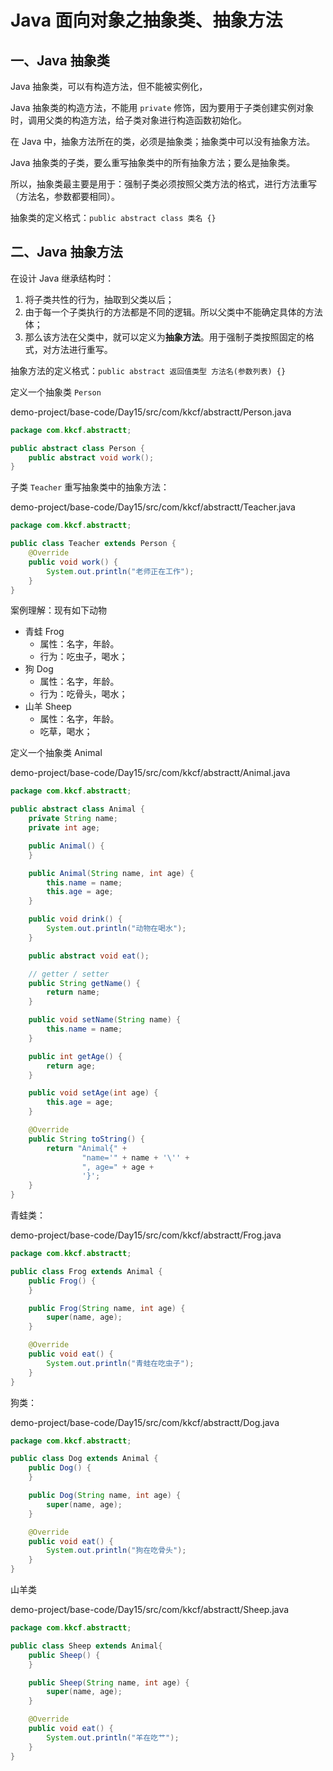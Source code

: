 # Java 面向对象之抽象类、抽象方法

## 一、Java 抽象类

Java 抽象类，可以有构造方法，但不能被实例化，

Java 抽象类的构造方法，不能用 `private` 修饰，因为要用于子类创建实例对象时，调用父类的构造方法，给子类对象进行构造函数初始化。

在 Java 中，抽象方法所在的类，必须是抽象类；抽象类中可以没有抽象方法。

Java 抽象类的子类，要么重写抽象类中的所有抽象方法；要么是抽象类。

所以，抽象类最主要是用于：强制子类必须按照父类方法的格式，进行方法重写（方法名，参数都要相同）。

抽象类的定义格式：`public abstract class 类名 {}`

## 二、Java 抽象方法

在设计 Java 继承结构时：

1. 将子类共性的行为，抽取到父类以后；
2. 由于每一个子类执行的方法都是不同的逻辑。所以父类中不能确定具体的方法体；
3. 那么该方法在父类中，就可以定义为**抽象方法**。用于强制子类按照固定的格式，对方法进行重写。

抽象方法的定义格式：`public abstract 返回值类型 方法名(参数列表) {}`

定义一个抽象类 `Person`

demo-project/base-code/Day15/src/com/kkcf/abstractt/Person.java

```java
package com.kkcf.abstractt;

public abstract class Person {
    public abstract void work();
}
```

子类 `Teacher` 重写抽象类中的抽象方法：

demo-project/base-code/Day15/src/com/kkcf/abstractt/Teacher.java

```java
package com.kkcf.abstractt;

public class Teacher extends Person {
    @Override
    public void work() {
        System.out.println("老师正在工作");
    }
}
```

案例理解：现有如下动物

- 青蛙 Frog
  - 属性：名字，年龄。
  - 行为：吃虫子，喝水；
- 狗 Dog
  - 属性：名字，年龄。
  - 行为：吃骨头，喝水；
- 山羊 Sheep
  - 属性：名字，年龄。
  - 吃草，喝水；

定义一个抽象类 Animal

demo-project/base-code/Day15/src/com/kkcf/abstractt/Animal.java

```java
package com.kkcf.abstractt;

public abstract class Animal {
    private String name;
    private int age;

    public Animal() {
    }

    public Animal(String name, int age) {
        this.name = name;
        this.age = age;
    }

    public void drink() {
        System.out.println("动物在喝水");
    }

    public abstract void eat();

    // getter / setter
    public String getName() {
        return name;
    }

    public void setName(String name) {
        this.name = name;
    }

    public int getAge() {
        return age;
    }

    public void setAge(int age) {
        this.age = age;
    }

    @Override
    public String toString() {
        return "Animal{" +
                "name='" + name + '\'' +
                ", age=" + age +
                '}';
    }
}
```

青蛙类：

demo-project/base-code/Day15/src/com/kkcf/abstractt/Frog.java

```java
package com.kkcf.abstractt;

public class Frog extends Animal {
    public Frog() {
    }

    public Frog(String name, int age) {
        super(name, age);
    }

    @Override
    public void eat() {
        System.out.println("青蛙在吃虫子");
    }
}
```

狗类：

demo-project/base-code/Day15/src/com/kkcf/abstractt/Dog.java

```java
package com.kkcf.abstractt;

public class Dog extends Animal {
    public Dog() {
    }

    public Dog(String name, int age) {
        super(name, age);
    }

    @Override
    public void eat() {
        System.out.println("狗在吃骨头");
    }
}
```

山羊类

demo-project/base-code/Day15/src/com/kkcf/abstractt/Sheep.java

```java
package com.kkcf.abstractt;

public class Sheep extends Animal{
    public Sheep() {
    }

    public Sheep(String name, int age) {
        super(name, age);
    }

    @Override
    public void eat() {
        System.out.println("羊在吃艹");
    }
}
```
